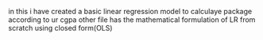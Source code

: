 in this i have created a basic linear regression model to calculaye package according to ur cgpa
other file has the mathematical formulation of LR from scratch using closed form(OLS)
